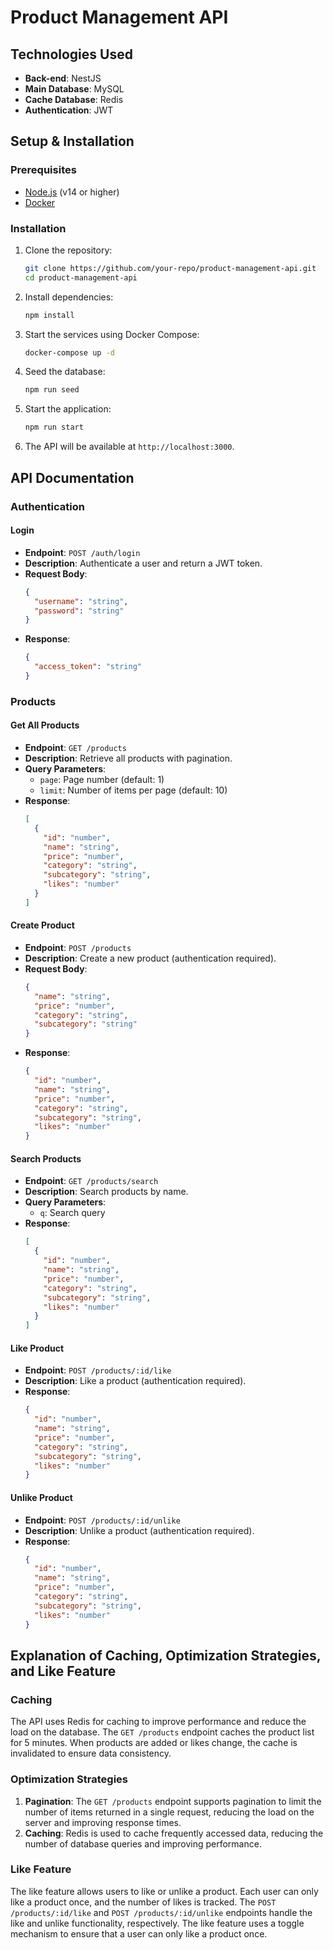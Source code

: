 # Product Management API

## Technologies Used

- **Back-end**: NestJS
- **Main Database**: MySQL
- **Cache Database**: Redis
- **Authentication**: JWT

## Setup & Installation

### Prerequisites

- [Node.js](https://nodejs.org/) (v14 or higher)
- [Docker](https://www.docker.com/)

### Installation

1. Clone the repository:

   ```bash
   git clone https://github.com/your-repo/product-management-api.git
   cd product-management-api
   ```

2. Install dependencies:

   ```bash
   npm install
   ```

3. Start the services using Docker Compose:

   ```bash
   docker-compose up -d
   ```

4. Seed the database:

   ```bash
   npm run seed
   ```

5. Start the application:

   ```bash
   npm run start
   ```

6. The API will be available at `http://localhost:3000`.

## API Documentation

### Authentication

#### Login

- **Endpoint**: `POST /auth/login`
- **Description**: Authenticate a user and return a JWT token.
- **Request Body**:
  ```json
  {
    "username": "string",
    "password": "string"
  }
  ```
- **Response**:
  ```json
  {
    "access_token": "string"
  }
  ```

### Products

#### Get All Products

- **Endpoint**: `GET /products`
- **Description**: Retrieve all products with pagination.
- **Query Parameters**:
  - `page`: Page number (default: 1)
  - `limit`: Number of items per page (default: 10)
- **Response**:
  ```json
  [
    {
      "id": "number",
      "name": "string",
      "price": "number",
      "category": "string",
      "subcategory": "string",
      "likes": "number"
    }
  ]
  ```

#### Create Product

- **Endpoint**: `POST /products`
- **Description**: Create a new product (authentication required).
- **Request Body**:
  ```json
  {
    "name": "string",
    "price": "number",
    "category": "string",
    "subcategory": "string"
  }
  ```
- **Response**:
  ```json
  {
    "id": "number",
    "name": "string",
    "price": "number",
    "category": "string",
    "subcategory": "string",
    "likes": "number"
  }
  ```

#### Search Products

- **Endpoint**: `GET /products/search`
- **Description**: Search products by name.
- **Query Parameters**:
  - `q`: Search query
- **Response**:
  ```json
  [
    {
      "id": "number",
      "name": "string",
      "price": "number",
      "category": "string",
      "subcategory": "string",
      "likes": "number"
    }
  ]
  ```

#### Like Product

- **Endpoint**: `POST /products/:id/like`
- **Description**: Like a product (authentication required).
- **Response**:
  ```json
  {
    "id": "number",
    "name": "string",
    "price": "number",
    "category": "string",
    "subcategory": "string",
    "likes": "number"
  }
  ```

#### Unlike Product

- **Endpoint**: `POST /products/:id/unlike`
- **Description**: Unlike a product (authentication required).
- **Response**:
  ```json
  {
    "id": "number",
    "name": "string",
    "price": "number",
    "category": "string",
    "subcategory": "string",
    "likes": "number"
  }
  ```

## Explanation of Caching, Optimization Strategies, and Like Feature

### Caching

The API uses Redis for caching to improve performance and reduce the load on the database. The `GET /products` endpoint caches the product list for 5 minutes. When products are added or likes change, the cache is invalidated to ensure data consistency.

### Optimization Strategies

1. **Pagination**: The `GET /products` endpoint supports pagination to limit the number of items returned in a single request, reducing the load on the server and improving response times.
2. **Caching**: Redis is used to cache frequently accessed data, reducing the number of database queries and improving performance.

### Like Feature

The like feature allows users to like or unlike a product. Each user can only like a product once, and the number of likes is tracked. The `POST /products/:id/like` and `POST /products/:id/unlike` endpoints handle the like and unlike functionality, respectively. The like feature uses a toggle mechanism to ensure that a user can only like a product once.
